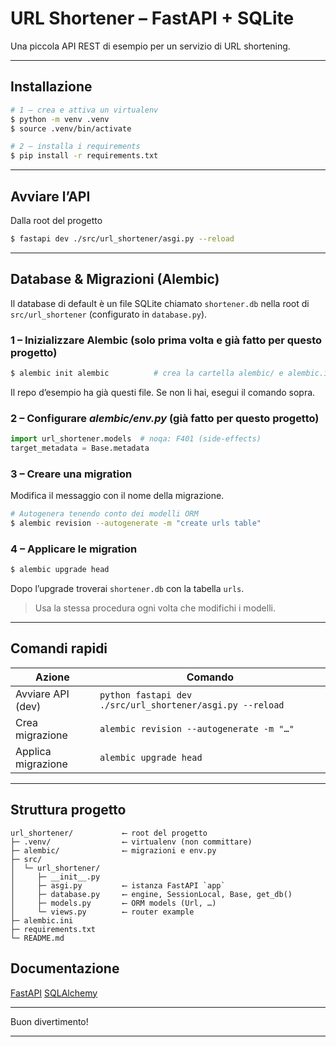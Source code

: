 # URL Shortener – FastAPI + SQLite

Una piccola API REST di esempio per un servizio di URL shortening.

---
## Installazione
```bash
# 1 – crea e attiva un virtualenv
$ python -m venv .venv
$ source .venv/bin/activate

# 2 – installa i requirements
$ pip install -r requirements.txt
```

---

## Avviare l’API
Dalla root del  progetto
```bash
$ fastapi dev ./src/url_shortener/asgi.py --reload
```

---

## Database & Migrazioni (Alembic)

Il database di default è un file SQLite chiamato `shortener.db` nella root di `src/url_shortener` (configurato in `database.py`).

### 1 – Inizializzare Alembic (solo prima volta e già fatto per questo progetto)

```bash
$ alembic init alembic          # crea la cartella alembic/ e alembic.ini
```

Il repo d’esempio ha già questi file. Se non li hai, esegui il comando sopra.

### 2 – Configurare *alembic/env.py* (già fatto per questo progetto)

  ```python
  import url_shortener.models  # noqa: F401 (side‑effects)
  target_metadata = Base.metadata
  ```

### 3 – Creare una migration
Modifica il messaggio con il nome della migrazione.

```bash
# Autogenera tenendo conto dei modelli ORM
$ alembic revision --autogenerate -m "create urls table"
```

### 4 – Applicare le migration

```bash
$ alembic upgrade head
```

Dopo l’upgrade troverai `shortener.db` con la tabella `urls`.

> Usa la stessa procedura ogni volta che modifichi i modelli.

---

## Comandi rapidi

| Azione             | Comando                                                   |
| ------------------ | --------------------------------------------------------- |
| Avviare API (dev)  | `python fastapi dev ./src/url_shortener/asgi.py --reload` |
| Crea migrazione    | `alembic revision --autogenerate -m "…"`                  |
| Applica migrazione | `alembic upgrade head`                                    |

---

## Struttura progetto

```
url_shortener/           ⟵ root del progetto
├─ .venv/                ⟵ virtualenv (non committare)
├─ alembic/              ⟵ migrazioni e env.py
├─ src/
│  └─ url_shortener/
│     ├─ __init__.py
│     ├─ asgi.py         ⟵ istanza FastAPI `app`
│     ├─ database.py     ⟵ engine, SessionLocal, Base, get_db()
│     ├─ models.py       ⟵ ORM models (Url, …)
│     └─ views.py        ⟵ router example
├─ alembic.ini
├─ requirements.txt
└─ README.md
```
## Documentazione
[FastAPI](https://fastapi.tiangolo.com/)
[SQLAlchemy ](https://www.sqlalchemy.org/)

---

Buon divertimento!
****
